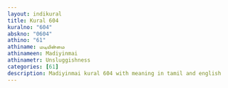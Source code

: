 ```yaml
---
layout: indikural
title: Kural 604
kuralno: "604"
abskno: "0604"
athino: "61"
athiname: மடியின்மை
athinameen: Madiyinmai
athinametr: Unsluggishness
categories: [61]
description: Madiyinmai kural 604 with meaning in tamil and english 
---
```


